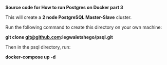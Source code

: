 **Source code for How to run Postgres on Docker part 3**

This will create a **2 node PostgreSQL Master-Slave** cluster.

Run the following command to create this directory on your own machine:

**git clone git@github.com:legwaletshego/psql.git**

Then in the psql directory, run:

**docker-compose up -d**
